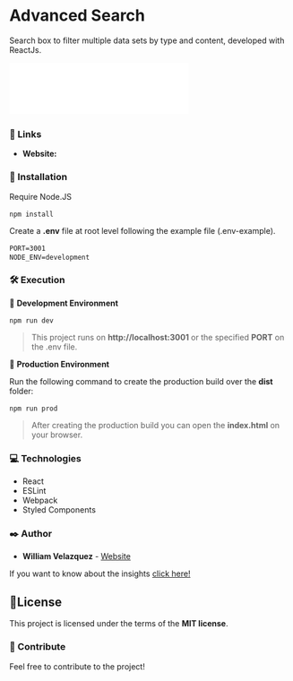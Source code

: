 # Advanced Search

Search box to filter multiple data sets by type and content, developed with ReactJs.

![Simetrik](./src/assets/images/logo.svg)


### 🚀 Links

 * **Website:** 


### 🔧 Installation

Require Node.JS
```
npm install
```

Create a **.env** file at root level following the example file (.env-example).
```
PORT=3001
NODE_ENV=development
```


### 🛠️ Execution

📌 **Development Environment**
```
npm run dev
```

>This project runs on **http://localhost:3001** or the specified **PORT** on the .env file.


📌 **Production Environment**

Run the following command to create the production build over the **dist** folder:
```
npm run prod
```

>After creating the production build you can open the **index.html** on your browser.


### 💻 Technologies

  * React
  * ESLint
  * Webpack
  * Styled Components

### ✒️ Author

* **William Velazquez** - [Website](https://williamvelazquez.com/)

If you want to know about the insights [click here!](https://github.com/WilliamVelazquez/advanced-search/pulse/monthly)


## 📄License

This project is licensed under the terms of the **MIT license**.


### 🎁 Contribute

Feel free to contribute to the project!
